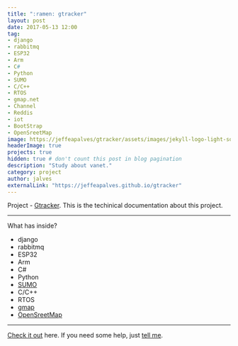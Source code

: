 ```yaml
---
title: ":ramen: gtracker"
layout: post
date: 2017-05-13 12:00
tag:    
- django
- rabbitmq
- ESP32
- Arm
- C#
- Python
- SUMO
- C/C++
- RTOS
- gmap.net
- Channel
- Reddis
- iot
- BootStrap
- OpenSreetMap
image: https://jeffeapalves/gtracker/assets/images/jekyll-logo-light-solid.png
headerImage: true
projects: true
hidden: true # don't count this post in blog pagination
description: "Study about vanet."
category: project
author: jalves
externalLink: "https://jeffeapalves.github.io/gtracker"
---
```


Project - [Gtracker](https://jeffeapalves.github.io/gtracker/). This is the techinical documentation about this project.

---

What has inside?

- django
- rabbitmq
- ESP32
- Arm
- C#
- Python
- [SUMO](http://www.sumo.dlr.de/userdoc/Downloads.html)
- C/C++
- RTOS
- [gmap](https://greatmaps.codeplex.com/)
- [OpenSreetMap](https://www.openstreetmap.org/)

---

[Check it out](http://jeffeapalves.github.io/gtracker/) here.
If you need some help, just [tell me](http://github.com/jeffeapalves/gtracker/issues).
